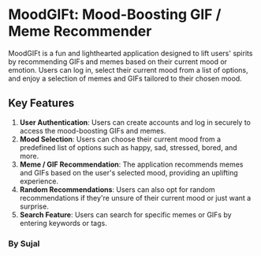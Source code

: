 # MoodGIFt: Mood-Boosting GIF / Meme Recommender

MoodGIFt is a fun and lighthearted application designed to lift users' spirits by recommending GIFs and memes based on their current mood or emotion. Users can log in, select their current mood from a list of options, and enjoy a selection of memes and GIFs tailored to their chosen mood.

## Key Features

1. **User Authentication**: Users can create accounts and log in securely to access the mood-boosting GIFs and memes.
2. **Mood Selection**: Users can choose their current mood from a predefined list of options such as happy, sad, stressed, bored, and more.
3. **Meme / GIF Recommendation**: The application recommends memes and GIFs based on the user's selected mood, providing an uplifting experience.
4. **Random Recommendations**: Users can also opt for random recommendations if they're unsure of their current mood or just want a surprise.
5. **Search Feature**: Users can search for specific memes or GIFs by entering keywords or tags.

### By Sujal